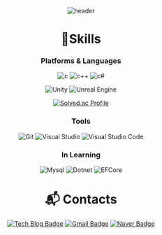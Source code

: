 <div align="center">
  
![header](https://capsule-render.vercel.app/api?type=Venom&color=008000&height=300&section=header&text=Welcome%20YCK's%20github!&fontSize=54&animation=fadeIn&fontColor=FFFFFF)
# 💪Skills
### Platforms & Languages
![c](https://img.shields.io/badge/c-646EFF.svg?&style=for-the-badge&logo=c&logoColor=white)
![c++](https://img.shields.io/badge/c++-1478FF.svg?&style=for-the-badge&logo=cplusplus&logoColor=white)
![c#](https://img.shields.io/badge/c%23-147814.svg?&style=for-the-badge&logo=csharp&logoColor=white)

![Unity](https://img.shields.io/badge/unity-%23000000.svg?style=for-the-badge&logo=unity&logoColor=white)
![Unreal Engine](https://img.shields.io/badge/unreal%20engine-323232.svg?&style=for-the-badge&logo=unreal%20engine&logoColor=white)

[![Solved.ac Profile](http://mazassumnida.wtf/api/v2/generate_badge?boj=yechan1031)](https://solved.ac/yechan1031/)
</div>

<div align="center">
  
### Tools
![Git](https://img.shields.io/badge/git-DB631F.svg?&style=for-the-badge&logo=git&logoColor=white)
![Visual Studio](https://img.shields.io/badge/visual%20studio-7B68EE.svg?&style=for-the-badge&logo=Visual%20Studio%20Code&logoColor=white)
![Visual Studio Code](https://img.shields.io/badge/Visual%20Studio%20Code-007ACC.svg?&style=for-the-badge&logo=Visual%20Studio%20Code&logoColor=white)
</div>

<div align="center">
  
### In Learning
![Mysql](https://img.shields.io/badge/mysql-FFFFFF.svg?&style=for-the-badge&logo=mysql&logoColor=black)
![Dotnet](https://img.shields.io/badge/dotnet-4646CD.svg?&style=for-the-badge&logo=dotnet&logoColor=white)
![EFCore](https://img.shields.io/badge/ef%20core-4646CD.svg?&style=for-the-badge)
</div>

<div align="center">
  
# :mailbox_with_mail: Contacts
[![Tech Blog Badge](http://img.shields.io/badge/Blog-FF4500?style=flat-square&logo=tistory&link=https://dpcks5959.tistory.com/)](https://dpcks5959.tistory.com/)
[![Gmail Badge](https://img.shields.io/badge/Gmail-d14836?style=flat-square&logo=Gmail&logoColor=white&link=mailto:dpcks5959@gmail.com)](mailto:dpcks5959@gmail.com)
[![Naver Badge](https://img.shields.io/badge/Naver-03C75A?style=flat-square&logo=Naver&logoColor=white&link=mailto:dpcks5959@naver.com)](mailto:dpcks5959@naver.com)
</div>
